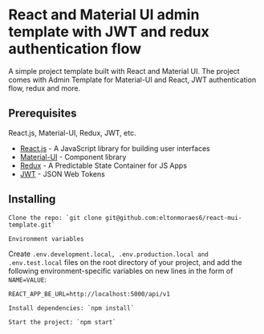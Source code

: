 # React and Material UI admin template with JWT and redux authentication flow

A simple project template built with React and Material UI.
The project comes with Admin Template for Material-UI and React, JWT authentication flow, redux and more.

## Prerequisites

React.js, Material-UI, Redux, JWT, etc.

- [React.js](https://reactjs.org/) - A JavaScript library for building user interfaces
- [Material-UI](https://mui.com/) - Component library
- [Redux](https://redux.js.org/) - A Predictable State Container for JS Apps
- [JWT](https://jwt.io/) - JSON Web Tokens

## Installing

```
Clone the repo: `git clone git@github.com:eltonmoraes6/react-mui-template.git`
```

```
Environment variables
```

Create `.env.development.local, .env.production.local and .env.test.local` files on the root directory of your project, and add the following
environment-specific variables on new lines in the form of `NAME=VALUE`:

```dosini
REACT_APP_BE_URL=http://localhost:5000/api/v1
```

```
Install dependencies: `npm install`
```

```
Start the project: `npm start`
```
